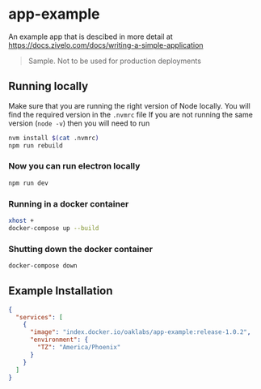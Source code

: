 # app-example

An example app that is descibed in more detail at <https://docs.zivelo.com/docs/writing-a-simple-application>

> Sample. Not to be used for production deployments

## Running locally

Make sure that you are running the right version of Node locally. You will find the required version in the `.nvmrc` file
If you are not running the same version (`node -v`) then you will need to run

``` bash
nvm install $(cat .nvmrc)
npm run rebuild
```

### Now you can run electron locally

``` bash
npm run dev
```

### Running in a docker container

``` bash
xhost +
docker-compose up --build
```

### Shutting down the  docker container

``` bash
docker-compose down
```

## Example Installation

``` json
{
  "services": [
    {
      "image": "index.docker.io/oaklabs/app-example:release-1.0.2",
      "environment": {
        "TZ": "America/Phoenix"
      }
    }
  ]
}

```
